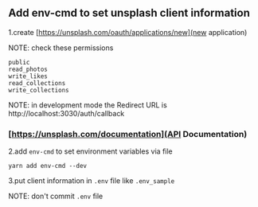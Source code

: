 ## Add env-cmd to set unsplash client information

1.create [https://unsplash.com/oauth/applications/new](new application)

NOTE: check these permissions
```
public
read_photos
write_likes
read_collections
write_collections
```

NOTE: in development mode the Redirect URL is http://localhost:3030/auth/callback

### [https://unsplash.com/documentation](API Documentation)

2.add `env-cmd` to set environment variables via file

```
yarn add env-cmd --dev
```

3.put client information in `.env` file like `.env_sample`

NOTE: don't commit `.env` file

```
```